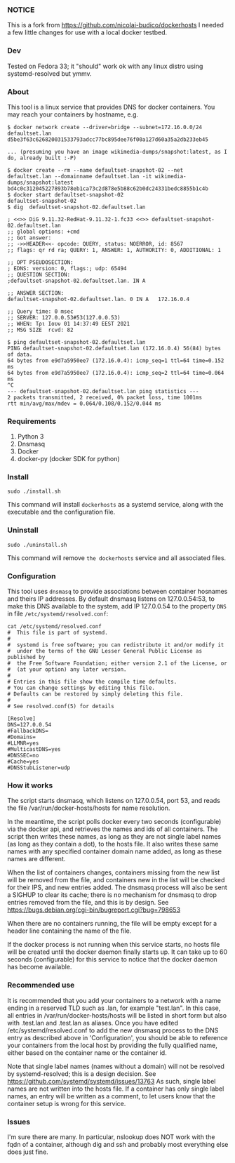 ### NOTICE

This is a fork from https://github.com/nicolai-budico/dockerhosts
I needed a few little changes for use with a local docker testbed.

### Dev

Tested on Fedora 33; it "should" work ok with any linux distro using systemd-resolved but ymmv.

### About

This tool is a linux service that provides DNS for docker containers. You may reach your containers by hostname, e.g.

```
$ docker network create --driver=bridge --subnet=172.16.0.0/24 defaultset.lan
d5be3f63c626820031533793adcc77bc895dee76f00a127d60a35a2db233eb45

... (presuming you have an image wikimedia-dumps/snapshot:latest, as I do, already built :-P)

$ docker create --rm --name defaultset-snapshot-02 --net defaultset.lan --domainname defaultset.lan -it wikimedia-dumps/snapshot:latest
bd4c0c312045227893b78eb1ca73c2d878e5b88c62b0dc24331bedc8855b1c4b
$ docker start defaultset-snapshot-02
defaultset-snapshot-02
$ dig  defaultset-snapshot-02.defaultset.lan

; <<>> DiG 9.11.32-RedHat-9.11.32-1.fc33 <<>> defaultset-snapshot-02.defaultset.lan
;; global options: +cmd
;; Got answer:
;; ->>HEADER<<- opcode: QUERY, status: NOERROR, id: 8567
;; flags: qr rd ra; QUERY: 1, ANSWER: 1, AUTHORITY: 0, ADDITIONAL: 1

;; OPT PSEUDOSECTION:
; EDNS: version: 0, flags:; udp: 65494
;; QUESTION SECTION:
;defaultset-snapshot-02.defaultset.lan. IN A

;; ANSWER SECTION:
defaultset-snapshot-02.defaultset.lan. 0 IN A	172.16.0.4

;; Query time: 0 msec
;; SERVER: 127.0.0.53#53(127.0.0.53)
;; WHEN: Τρι Ιουν 01 14:37:49 EEST 2021
;; MSG SIZE  rcvd: 82

$ ping defaultset-snapshot-02.defaultset.lan
PING defaultset-snapshot-02.defaultset.lan (172.16.0.4) 56(84) bytes of data.
64 bytes from e9d7a5950ee7 (172.16.0.4): icmp_seq=1 ttl=64 time=0.152 ms
64 bytes from e9d7a5950ee7 (172.16.0.4): icmp_seq=2 ttl=64 time=0.064 ms
^C
--- defaultset-snapshot-02.defaultset.lan ping statistics ---
2 packets transmitted, 2 received, 0% packet loss, time 1001ms
rtt min/avg/max/mdev = 0.064/0.108/0.152/0.044 ms
```

### Requirements

1. Python 3
2. Dnsmasq
3. Docker
4. docker-py (docker SDK for python)

### Install
```
sudo ./install.sh
```
This command will install `dockerhosts` as a systemd service, along with the executable and the configuration file.

### Uninstall
```
sudo ./uninstall.sh
```
This command will remove `the dockerhosts` service and all associated files.

### Configuration

This tool uses `dnsmasq` to provide associations between container hosnames and theirs IP addresses.
By default dnsmasq listens on 127.0.0.54:53, to make this DNS available to the system,
add IP 127.0.0.54 to the property `DNS` in file `/etc/systemd/resolved.conf`:
```
cat /etc/systemd/resolved.conf
#  This file is part of systemd.
#
#  systemd is free software; you can redistribute it and/or modify it
#  under the terms of the GNU Lesser General Public License as published by
#  the Free Software Foundation; either version 2.1 of the License, or
#  (at your option) any later version.
#
# Entries in this file show the compile time defaults.
# You can change settings by editing this file.
# Defaults can be restored by simply deleting this file.
#
# See resolved.conf(5) for details

[Resolve]
DNS=127.0.0.54
#FallbackDNS=
#Domains=
#LLMNR=yes
#MulticastDNS=yes
#DNSSEC=no
#Cache=yes
#DNSStubListener=udp
```

### How it works

The script starts dnsmasq, which listens on 127.0.0.54, port 53, and reads the file /var/run/docker-hosts/hosts for name resolution.

In the meantime, the script polls docker every two seconds (configurable) via the docker api, and retrieves the names and ids of all containers. The script then writes these names, as long as they are not single label names (as long as they contain a dot), to the hosts file. It also writes these same names with any specified container domain name added, as long as these names are different.

When the list of containers changes, containers missing from the new list will be removed from the file, and containers new in the list will be checked for their IPS, and new entries added. The dnsmasq process will also be sent a SIGHUP to clear its cache; there is no mechanism for dnsmasq to drop entries removed from the file, and this is by design. See https://bugs.debian.org/cgi-bin/bugreport.cgi?bug=798653

When there are no containers running, the file will be empty except for a header line containing the name of the file.

If the docker process is not running when this service starts, no hosts file will be created until the docker daemon finally starts up. It can take up to 60 seconds (configurable) for this service to notice that the docker daemon has become available.

### Recommended use

It is recommended that you add your containers to a network with a name ending in a reserved TLD such as .lan, for example "test.lan". In this case, all entries in /var/run/docker-hosts/hosts will be listed in short form but also with <containername>.test.lan and <containerid>.test.lan as aliases. Once you have edited /etc/systemd/resolved.conf to add the new dnsmasq process to the DNS entry as described above in 'Configuration', you should be able to reference your containers from the local host by providing the fully qualified name, either based on the container name or the container id.

Note that single label names (names without a domain) will not be resolved by systemd-resolved; this is a design decision. See https://github.com/systemd/systemd/issues/13763 As such, single label names are not written into the hosts file. If a container has only single label names, an entry will be written as a comment, to let users know that the container setup is wrong for this service.

### Issues

I'm sure there are many. In particular, nslookup does NOT work with the fqdn of a container, although dig and ssh and probably most everything else does just fine.
